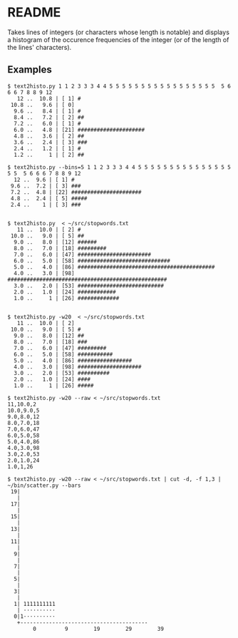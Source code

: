 README
======

Takes lines of integers (or characters whose length is notable) and
displays a histogram of the occurence frequencies of the integer (or
of the length of the lines' characters).

Examples
--------

    $ text2histo.py 1 1 2 3 3 3 4 4 5 5 5 5 5 5 5 5 5 5 5 5 5 5 5 5 5  5 6 6 6 7 8 8 9 12
       12 ..  10.8 | [ 1] #
     10.8 ..   9.6 | [ 0]
      9.6 ..   8.4 | [ 1] #
      8.4 ..   7.2 | [ 2] ##
      7.2 ..   6.0 | [ 1] #
      6.0 ..   4.8 | [21] #####################
      4.8 ..   3.6 | [ 2] ##
      3.6 ..   2.4 | [ 3] ###
      2.4 ..   1.2 | [ 1] #
      1.2 ..     1 | [ 2] ##

    $ text2histo.py --bins=5 1 1 2 3 3 3 4 4 5 5 5 5 5 5 5 5 5 5 5 5 5 5 5 5 5  5 6 6 6 7 8 8 9 12
      12 ..  9.6 | [ 1] #
     9.6 ..  7.2 | [ 3] ###
     7.2 ..  4.8 | [22] ######################
     4.8 ..  2.4 | [ 5] #####
     2.4 ..    1 | [ 3] ###


    $ text2histo.py  < ~/src/stopwords.txt
       11 ..  10.0 | [ 2] #
     10.0 ..   9.0 | [ 5] ##
      9.0 ..   8.0 | [12] ######
      8.0 ..   7.0 | [18] #########
      7.0 ..   6.0 | [47] #######################
      6.0 ..   5.0 | [58] #############################
      5.0 ..   4.0 | [86] ###########################################
      4.0 ..   3.0 | [98] ##################################################
      3.0 ..   2.0 | [53] ###########################
      2.0 ..   1.0 | [24] ############
      1.0 ..     1 | [26] #############


    $ text2histo.py -w20  < ~/src/stopwords.txt
       11 ..  10.0 | [ 2]
     10.0 ..   9.0 | [ 5] #
      9.0 ..   8.0 | [12] ##
      8.0 ..   7.0 | [18] ###
      7.0 ..   6.0 | [47] #########
      6.0 ..   5.0 | [58] ###########
      5.0 ..   4.0 | [86] #################
      4.0 ..   3.0 | [98] ####################
      3.0 ..   2.0 | [53] ##########
      2.0 ..   1.0 | [24] ####
      1.0 ..     1 | [26] #####

    $ text2histo.py -w20 --raw < ~/src/stopwords.txt
    11,10.0,2
    10.0,9.0,5
    9.0,8.0,12
    8.0,7.0,18
    7.0,6.0,47
    6.0,5.0,58
    5.0,4.0,86
    4.0,3.0,98
    3.0,2.0,53
    2.0,1.0,24
    1.0,1,26

    $ text2histo.py -w20 --raw < ~/src/stopwords.txt | cut -d, -f 1,3 | ~/bin/scatter.py --bars
     19|
       |
     17|
       |
     15|
       |
     13|
       |
     11|
       |
      9|
       |
      7|
       |
      5|
       |
      3|
       |
      1| 1111111111
       | ⋅⋅⋅⋅⋅⋅⋅⋅⋅⋅
      0|1⋅⋅⋅⋅⋅⋅⋅⋅⋅⋅
       +----------------------------------------
            0         9        19        29        39

